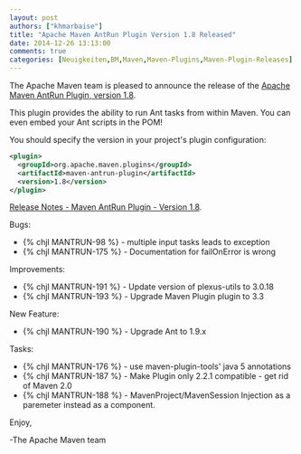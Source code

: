```yaml
---
layout: post
authors: ["khmarbaise"]
title: "Apache Maven AntRun Plugin Version 1.8 Released"
date: 2014-12-26 13:13:00
comments: true
categories: [Neuigkeiten,BM,Maven,Maven-Plugins,Maven-Plugin-Releases]
---
```

The Apache Maven team is pleased to announce the release of the 
[Apache Maven AntRun Plugin, version 1.8](http://maven.apache.org/plugins/maven-antrun-plugin/).

This plugin provides the ability to run Ant tasks from within Maven. You can
even embed your Ant scripts in the POM!

You should specify the version in your project's plugin configuration:

``` xml
<plugin>
  <groupId>org.apache.maven.plugins</groupId>
  <artifactId>maven-antrun-plugin</artifactId>
  <version>1.8</version>
</plugin>
```

<!-- more -->

[Release Notes - Maven AntRun Plugin - Version 1.8](http://jira.codehaus.org/secure/ReleaseNote.jspa?projectId=11125&version=18043).


Bugs:

 * {% chjl MANTRUN-98 %} - multiple input tasks leads to exception
 * {% chjl MANTRUN-175 %} - Documentation for failOnError is wrong

Improvements:

 * {% chjl MANTRUN-191 %} - Update version of plexus-utils to 3.0.18
 * {% chjl MANTRUN-193 %} - Upgrade Maven Plugin plugin to 3.3

New Feature:

 * {% chjl MANTRUN-190 %} - Upgrade Ant to 1.9.x

Tasks:

 * {% chjl MANTRUN-176 %} - use maven-plugin-tools' java 5 annotations
 * {% chjl MANTRUN-187 %} - Make Plugin only 2.2.1 compatible - get rid of Maven 2.0
 * {% chjl MANTRUN-188 %} - MavenProject/MavenSession Injection as a paremeter instead as a component.


Enjoy,

-The Apache Maven team

